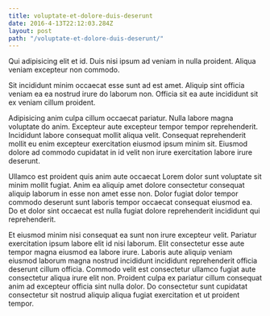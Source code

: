 ```yaml
---
title: voluptate-et-dolore-duis-deserunt
date: 2016-4-13T22:12:03.284Z
layout: post
path: "/voluptate-et-dolore-duis-deserunt/"
---
```


Qui adipisicing elit et id. Duis nisi ipsum ad veniam in nulla proident. Aliqua veniam excepteur non commodo.

Sit incididunt minim occaecat esse sunt ad est amet. Aliquip sint officia veniam ea ea nostrud irure do laborum non. Officia sit ea aute incididunt sit ex veniam cillum proident.

Adipisicing anim culpa cillum occaecat pariatur. Nulla labore magna voluptate do anim. Excepteur aute excepteur tempor tempor reprehenderit. Incididunt labore consequat mollit aliqua velit. Consequat reprehenderit mollit eu enim excepteur exercitation eiusmod ipsum minim sit. Eiusmod dolore ad commodo cupidatat in id velit non irure exercitation labore irure deserunt.

Ullamco est proident quis anim aute occaecat Lorem dolor sunt voluptate sit minim mollit fugiat. Anim ea aliquip amet dolore consectetur consequat aliquip laborum in esse non amet esse non. Dolor fugiat dolor tempor commodo deserunt sunt laboris tempor occaecat consequat eiusmod ea. Do et dolor sint occaecat est nulla fugiat dolore reprehenderit incididunt qui reprehenderit.

Et eiusmod minim nisi consequat ea sunt non irure excepteur velit. Pariatur exercitation ipsum labore elit id nisi laborum. Elit consectetur esse aute tempor magna eiusmod ea labore irure. Laboris aute aliquip veniam eiusmod laborum magna nostrud incididunt incididunt reprehenderit officia deserunt cillum officia. Commodo velit est consectetur ullamco fugiat aute consectetur aliqua irure elit non. Proident culpa ex pariatur cillum consequat anim ad excepteur officia sint nulla dolor. Do consectetur sunt cupidatat consectetur sit nostrud aliquip aliqua fugiat exercitation et ut proident tempor.